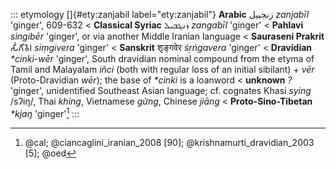 ::: etymology
[]{#ety:zanjabil label="ety:zanjabil"} **Arabic** زنجبيل *zanjabīl*
'ginger', 609-632 \< **Classical Syriac** ܙܢܓܒܝܠ *zangabīl* 'ginger' \<
**Pahlavi** *singibēr* 'ginger', or via another Middle Iranian language
\< **Sauraseni Prakrit** 𑀲𑀺𑀁𑀕𑀺𑀯𑁂𑀭 *siṃgivera* 'ginger' \< **Sanskrit** शृङ्गवेर
*śṛṅgavera* 'ginger' \< **Dravidian** *\*cinki-wēr* 'ginger', South
dravidian nominal compound from the etyma of Tamil and Malayalam *iñci*
(both with regular loss of an initial sibilant) + *vēr* (Proto-Dravidian
*wēr*); the base of *\*cinki* is a loanword \< **unknown** *?* 'ginger',
unidentified Southeast Asian language; cf. cognates Khasi *sying*
/sʔiŋ/, Thai *khing*, Vietnamese *gừng*, Chinese *jiāng* \<
**Proto-Sino-Tibetan** *\*kjaŋ* 'ginger'[^1]
:::

[^1]: @cal; @ciancaglini_iranian_2008 [90]; @krishnamurti_dravidian_2003
    [5]; @oed
